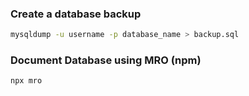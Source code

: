 ### Create a database backup

```bash
mysqldump -u username -p database_name > backup.sql
```

### Document Database using MRO (npm)
```bash
npx mro
```

